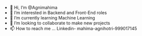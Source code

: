 - 👋 Hi, I’m @Agnimahima
- 👀 I’m interested in Backend and Front-End roles
- 🌱 I’m currently learning Machine Learning 
- 💞️ I’m looking to collaborate to make new projects 
- 📫 How to reach me ...
Linkedin- mahima-agnihotri-999017145
<!---
Agnimahima/Agnimahima is a ✨ special ✨ repository because its `README.md` (this file) appears on your GitHub profile.
You can click the Preview link to take a look at your changes.
--->
